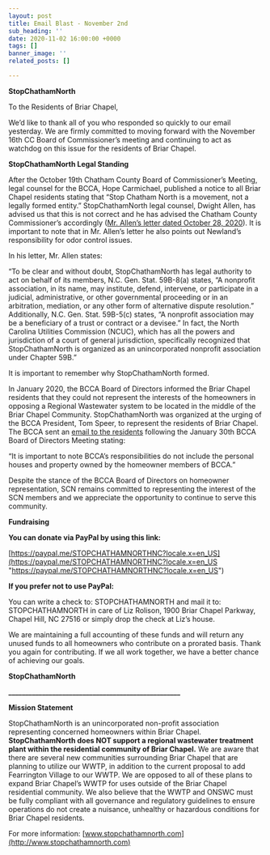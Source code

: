 ```yaml
---
layout: post
title: Email Blast - November 2nd
sub_heading: ''
date: 2020-11-02 16:00:00 +0000
tags: []
banner_image: ''
related_posts: []

---
```

**StopChathamNorth**

To the Residents of Briar Chapel,

We’d like to thank all of you who responded so quickly to our email yesterday. We are firmly committed to moving forward with the November 16th CC Board of Commissioner’s meeting and continuing to act as watchdog on this issue for the residents of Briar Chapel.

**StopChathamNorth Legal Standing**

After the October 19th Chatham County Board of Commissioner’s Meeting, legal counsel for the BCCA, Hope Carmichael, published a notice to all Briar Chapel residents stating that “Stop Chatham North is a movement, not a legally formed entity.” StopChathamNorth legal counsel, Dwight Allen, has advised us that this is not correct and he has advised the Chatham County Commissioner’s accordingly ([Mr. Allen’s letter dated October 28, 2020](https://drive.google.com/file/d/1q2Fyn_mWnVGbW0o0WJviZ-fel35vQZZn/view?usp=sharing)). It is important to note that in Mr. Allen’s letter he also points out Newland’s responsibility for odor control issues.

In his letter, Mr. Allen states:

“To be clear and without doubt, StopChathamNorth has legal authority to act on behalf of its members, N.C. Gen. Stat. 59B-8(a) states, “A nonprofit association, in its name, may institute, defend, intervene, or participate in a judicial, administrative, or other governmental proceeding or in an arbitration, mediation, or any other form of alternative dispute resolution.” Additionally, N.C. Gen. Stat. 59B-5(c) states, “A nonprofit association may be a beneficiary of a trust or contract or a devisee.” In fact, the North Carolina Utilities Commission (NCUC), which has all the powers and jurisdiction of a court of general jurisdiction, specifically recognized that StopChathamNorth is organized as an unincorporated nonprofit association under Chapter 59B.”

It is important to remember why StopChathamNorth formed.

In January 2020, the BCCA Board of Directors informed the Briar Chapel residents that they could not represent the interests of the homeowners in opposing a Regional Wastewater system to be located in the middle of the Briar Chapel Community. StopChathamNorth was organized at the urging of the BCCA President, Tom Speer, to represent the residents of Briar Chapel. The BCCA sent an [email to the residents](https://drive.google.com/file/d/1RWKKMSpyAQrTn2HhIcNW4OqdWx1fOW8l/view?usp=sharing) following the January 30th BCCA Board of Directors Meeting stating:

“It is important to note BCCA’s responsibilities do not include the personal houses and property owned by the homeowner members of BCCA.”

Despite the stance of the BCCA Board of Directors on homeowner representation, SCN remains committed to representing the interest of the SCN members and we appreciate the opportunity to continue to serve this community.

**Fundraising**

**You can donate via PayPal by using this link:**

[https://paypal.me/STOPCHATHAMNORTHNC?locale.x=en_US](https://paypal.me/STOPCHATHAMNORTHNC?locale.x=en_US "https://paypal.me/STOPCHATHAMNORTHNC?locale.x=en_US")

**If you prefer not to use PayPal:**

You can write a check to: STOPCHATHAMNORTH and mail it to: STOPCHATHAMNORTH in care of Liz Rolison, 1900 Briar Chapel Parkway, Chapel Hill, NC 27516 or simply drop the check at Liz’s house.

We are maintaining a full accounting of these funds and will return any unused funds to all homeowners who contribute on a prorated basis. Thank you again for contributing. If we all work together, we have a better chance of achieving our goals.

**StopChathamNorth**

**___________________________________________________**

**Mission Statement**

StopChathamNorth is an unincorporated non-profit association representing concerned homeowners within Briar Chapel. **StopChathamNorth does NOT support a regional wastewater treatment plant within the residential community of Briar Chapel.** We are aware that there are several new communities surrounding Briar Chapel that are planning to utilize our WWTP, in addition to the current proposal to add Fearrington Village to our WWTP. We are opposed to all of these plans to expand Briar Chapel’s WWTP for uses outside of the Briar Chapel residential community. We also believe that the WWTP and ONSWC must be fully compliant with all governance and regulatory guidelines to ensure operations do not create a nuisance, unhealthy or hazardous conditions for Briar Chapel residents.

For more information: [www.stopchathamnorth.com](http://www.stopchathamnorth.com)